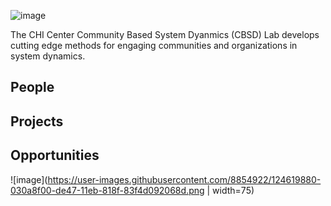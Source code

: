 ![image](https://user-images.githubusercontent.com/8854922/124340159-2dc3c180-db81-11eb-9ced-9d561fc54065.png)

The CHI Center Community Based System Dyanmics (CBSD) Lab develops cutting edge methods for engaging communities and organizations in system dynamics.  

## People

## Projects

## Opportunities



![image](https://user-images.githubusercontent.com/8854922/124619880-030a8f00-de47-11eb-818f-83f4d092068d.png | width=75)

